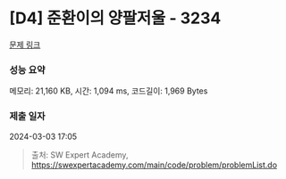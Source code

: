 # [D4] 준환이의 양팔저울 - 3234 

[문제 링크](https://swexpertacademy.com/main/code/problem/problemDetail.do?contestProbId=AWAe7XSKfUUDFAUw) 

### 성능 요약

메모리: 21,160 KB, 시간: 1,094 ms, 코드길이: 1,969 Bytes

### 제출 일자

2024-03-03 17:05



> 출처: SW Expert Academy, https://swexpertacademy.com/main/code/problem/problemList.do